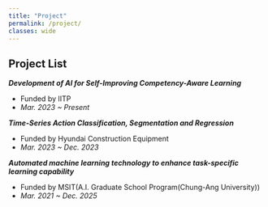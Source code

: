 ```yaml
---
title: "Project"
permalink: /project/
classes: wide  
---
```


## Project List
***Development of AI for Self-Improving Competency-Aware Learning<br>***
- Funded by IITP<br>
- *Mar. 2023 ~ Present<br>*

***Time-Series Action Classification, Segmentation and Regression<br>***
- Funded by Hyundai Construction Equipment<br>
- *Mar. 2023 ~ Dec. 2023<br>*

***Automated machine learning technology to enhance task-specific learning capability<br>***
- Funded by MSIT(A.I. Graduate School Program(Chung-Ang University))<br>
- *Mar. 2021 ~ Dec. 2025<br>*




